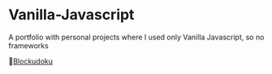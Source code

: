 # Vanilla-Javascript
A portfolio with personal projects where I used only Vanilla Javascript, so no frameworks

🧱[Blockudoku](https://alexandrusoare.github.io/Vanilla-Javascript/Blockudoku/)
